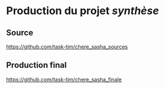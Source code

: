 # Production du projet *synthèse*

## Source 
https://github.com/task-tim/chere_sasha_sources

## Production final
https://github.com/task-tim/chere_sasha_finale
